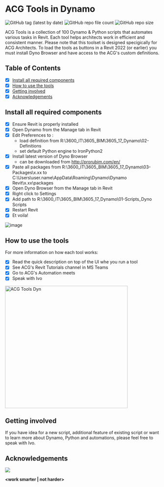 # ACG Tools in Dynamo

![GitHub tag (latest by date)](https://img.shields.io/github/v/tag/ivaylo-matov/acg-tools-dyn?color=yellow&label=release&style=for-the-badge)  ![GitHub repo file count](https://img.shields.io/github/directory-file-count/ivaylo-matov/acg-tools-dyn?color=red&style=for-the-badge)  ![GitHub repo size](https://img.shields.io/github/repo-size/ivaylo-matov/acg-tools-dyn?label=SIZE&style=for-the-badge)

ACG Tools is a collection of 100 Dynamo & Python scripts that automates various tasks in Revit. Each tool helps architects work in efficient and consistent manner. Please note that this toolset is designed specigically for ACG Architects. To load the tools as buttons in a Revit 2022 (or earlier) you must install Dyno Browser and have access to the ACG's custom definitions.

## Table of Contents
 - [x] [Install all required components](#install-all-required-components)
 - [x] [How to use the tools](#how-to-use-the-tools)
 - [x] [Getting involved](#getting-involved)
 - [x] [Acknowledgements](#acknowledgements)

## Install all required components

- [x] Ensure Revit is properly installed
- [x] Open Dynamo from the Manage tab in Revit
- [x] Edit Preferences to :
  - load definition from R:\3600_IT\3605_BIM\3605_17_Dynamo\02-Definitions
  - set default Python engine to IronPython2
- [x] Install latest version of Dyno Browser
  - can be downloaded from http://prorubim.com/en/
- [x] Paste all packages from R:\3600_IT\3605_BIM\3605_17_Dynamo\03-Packages\x.xx to
   C:\Users\user.name\AppData\Roaming\Dynamo\Dynamo Revit\x.xx\packages
- [x] Open Dyno Browser from the Manage tab in Revit
- [x] Right click to Settings
- [x] Add path to R:\3600_IT\3605_BIM\3605_17_Dynamo\01-Scripts\_Dyno Scripts
- [x] Restart Revit
- [x] Et voila!

![image](https://github.com/ivaylo-matov/acg-tools-dyn/assets/48355182/b6ae68af-4622-4a18-bb86-f64db6c0b846)

## How to use the tools

For more information on how each tool works:
- [x] Read the quick description on top of the UI whe you run a tool
- [x] See ACG's Revit Tutorials channel in MS Teams
- [x] Go to ACG's Automation meets
- [x] Speak with Ivo

<img src="https://github.com/ivaylo-matov/acg-tools-dyn/assets/48355182/6b11e297-7655-4eb0-b502-b5868e022553" alt="ACG Tools Dyn" width="400"/>

## Getting involved

If you have idea for a new script, additional feature of existing script or want to learn more about Dynamo, Python and automations, please feel free to speak with Ivo.

## Acknowledgements

<a href="https://github.com/ivaylo-matov/acg-tools-dyn/graphs/contributors">
  <img src="https://contrib.rocks/image?repo=ivaylo-matov/acg-tools-dyn" />
</a>

**<work smarter | not harder>**
